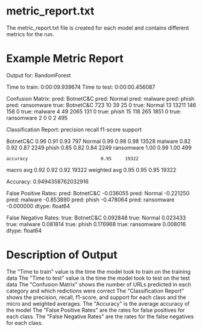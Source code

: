 # metric_report.txt

The metric_report.txt file is created for each model and contains different metrics for the run.

# Example Metric Report
Output for: RandomForest

Time to train: 0:00:09.939674
Time to test: 0:00:00.456087

Confusion Matrix:
                  pred: BotnetC&C  pred: Normal  pred: malware  pred: phish  pred: ransomware
true: BotnetC&C               723            10             39           25                 0
true: Normal                   13         13211            146          158                 0
true: malware                   4            49           2065          131                 0
true: phish                    15           118            265         1851                 0
true: ransomware                2             0              0            2               495

Classification Report:
              precision    recall  f1-score   support

   BotnetC&C       0.96      0.91      0.93       797
      Normal       0.99      0.98      0.98     13528
     malware       0.82      0.92      0.87      2249
       phish       0.85      0.82      0.84      2249
  ransomware       1.00      0.99      1.00       499

    accuracy                           0.95     19322
   macro avg       0.92      0.92      0.92     19322
weighted avg       0.95      0.95      0.95     19322


Accuracy: 0.9494358762032916

False Positive Rates:
pred: BotnetC&C    -0.036055
pred: Normal       -0.221250
pred: malware      -0.853890
pred: phish        -0.478064
pred: ransomware   -0.000000
dtype: float64

False Negative Rates:
true: BotnetC&C     0.092848
true: Normal        0.023433
true: malware       0.081814
true: phish         0.176968
true: ransomware    0.008016
dtype: float64

# Description of Output

The "Time to train" value is the time the model took to train on the training data
The "Time to test" value is the time the model took to test on the test data
The "Confusion Matrix" shows the number of URLs predicted in each category and which redictions were correct
The "Classification Report" shows the precision, recall, f1-score, and support for each class and the micro and weighted averages.
The "Accuracy" is the average accuracy of the model
The "False Positive Rates" are the rates for false positives for each class.
The "False Negative Rates" are the rates for the false negatives for each class.
